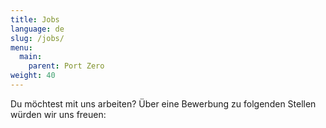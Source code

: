 ```yaml
---
title: Jobs
language: de
slug: /jobs/
menu:
  main:
    parent: Port Zero
weight: 40
---
```


<p class="lead">
  Du möchtest mit uns arbeiten? Über eine Bewerbung zu folgenden Stellen würden wir uns freuen:
</p>
